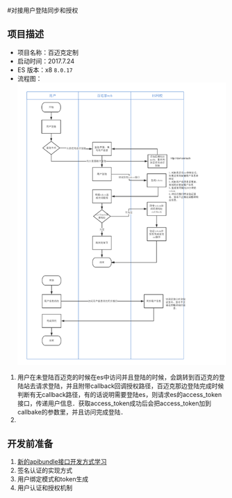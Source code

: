 #对接用户登陆同步和授权

## 项目描述
- 项目名称：百迈克定制
- 启动时间：2017.7.24
- ES 版本：x8 <code>8.0.17</code>
- 流程图：
![百迈客定制项目流程图](./data/百迈客定制项目流程图.png) 
1. 用户在未登陆百迈克的时候在es中访问并且登陆的时候，会跳转到百迈克的登陆站去请求登陆，并且附带callback回调授权路径，百迈克那边登陆完成时候判断有无callback路径，有的话说明需要登陆es，则请求es的access_token接口，传递用户信息．获取access_token成功后会把access_token加到callbake的参数里，并且访问完成登陆．
2. 

## 开发前准备
1. [新的apibundle接口开发方式学习](./api-x8学习探讨.md)
2. 签名认证的实现方式
3. 用户绑定模式和token生成
4. 用户认证和授权机制

## 
